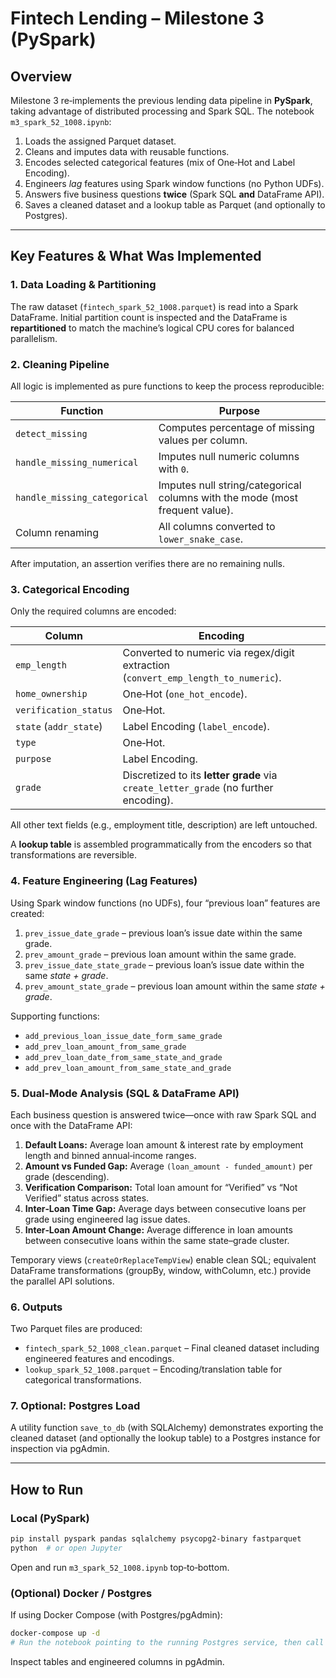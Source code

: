 # Fintech Lending – Milestone 3 (PySpark)

## Overview

Milestone 3 re‑implements the previous lending data pipeline in **PySpark**, taking advantage of distributed processing and Spark SQL.
The notebook `m3_spark_52_1008.ipynb`:

1. Loads the assigned Parquet dataset.
2. Cleans and imputes data with reusable functions.
3. Encodes selected categorical features (mix of One‑Hot and Label Encoding).
4. Engineers *lag* features using Spark window functions (no Python UDFs).
5. Answers five business questions **twice** (Spark SQL **and** DataFrame API).
6. Saves a cleaned dataset and a lookup table as Parquet (and optionally to Postgres).

---

## Key Features & What Was Implemented

### 1. Data Loading & Partitioning

The raw dataset (`fintech_spark_52_1008.parquet`) is read into a Spark DataFrame.
Initial partition count is inspected and the DataFrame is **repartitioned** to match the machine’s logical CPU cores for balanced parallelism.

### 2. Cleaning Pipeline

All logic is implemented as pure functions to keep the process reproducible:

| Function                     | Purpose                                                                      |
| ---------------------------- | ---------------------------------------------------------------------------- |
| `detect_missing`             | Computes percentage of missing values per column.                            |
| `handle_missing_numerical`   | Imputes null numeric columns with `0`.                                       |
| `handle_missing_categorical` | Imputes null string/categorical columns with the mode (most frequent value). |
| Column renaming              | All columns converted to `lower_snake_case`.                                 |

After imputation, an assertion verifies there are no remaining nulls.

### 3. Categorical Encoding

Only the required columns are encoded:

| Column                 | Encoding                                                                             |
| ---------------------- | ------------------------------------------------------------------------------------ |
| `emp_length`           | Converted to numeric via regex/digit extraction (`convert_emp_length_to_numeric`).   |
| `home_ownership`       | One‑Hot (`one_hot_encode`).                                                          |
| `verification_status`  | One‑Hot.                                                                             |
| `state` (`addr_state`) | Label Encoding (`label_encode`).                                                     |
| `type`                 | One‑Hot.                                                                             |
| `purpose`              | Label Encoding.                                                                      |
| `grade`                | Discretized to its **letter grade** via `create_letter_grade` (no further encoding). |

All other text fields (e.g., employment title, description) are left untouched.

A **lookup table** is assembled programmatically from the encoders so that transformations are reversible.

### 4. Feature Engineering (Lag Features)

Using Spark window functions (no UDFs), four “previous loan” features are created:

1. `prev_issue_date_grade` – previous loan’s issue date within the same grade.
2. `prev_amount_grade` – previous loan amount within the same grade.
3. `prev_issue_date_state_grade` – previous loan’s issue date within the same *state + grade*.
4. `prev_amount_state_grade` – previous loan amount within the same *state + grade*.

Supporting functions:

* `add_previous_loan_issue_date_form_same_grade`
* `add_prev_loan_amount_from_same_grade`
* `add_prev_loan_date_from_same_state_and_grade`
* `add_prev_loan_amount_from_same_state_and_grade`

### 5. Dual‑Mode Analysis (SQL & DataFrame API)

Each business question is answered twice—once with raw Spark SQL and once with the DataFrame API:

1. **Default Loans:** Average loan amount & interest rate by employment length and binned annual‑income ranges.
2. **Amount vs Funded Gap:** Average `(loan_amount - funded_amount)` per grade (descending).
3. **Verification Comparison:** Total loan amount for “Verified” vs “Not Verified” status across states.
4. **Inter‑Loan Time Gap:** Average days between consecutive loans per grade using engineered lag issue dates.
5. **Inter‑Loan Amount Change:** Average difference in loan amounts between consecutive loans within the same state–grade cluster.

Temporary views (`createOrReplaceTempView`) enable clean SQL; equivalent DataFrame transformations (groupBy, window, withColumn, etc.) provide the parallel API solutions.

### 6. Outputs

Two Parquet files are produced:

* `fintech_spark_52_1008_clean.parquet` – Final cleaned dataset including engineered features and encodings.
* `lookup_spark_52_1008.parquet` – Encoding/translation table for categorical transformations.

### 7. Optional: Postgres Load

A utility function `save_to_db` (with SQLAlchemy) demonstrates exporting the cleaned dataset (and optionally the lookup table) to a Postgres instance for inspection via pgAdmin.

---

## How to Run

### Local (PySpark)

```bash
pip install pyspark pandas sqlalchemy psycopg2-binary fastparquet
python  # or open Jupyter
```

Open and run `m3_spark_52_1008.ipynb` top‑to‑bottom.

### (Optional) Docker / Postgres

If using Docker Compose (with Postgres/pgAdmin):

```bash
docker-compose up -d
# Run the notebook pointing to the running Postgres service, then call save_to_db()
```

Inspect tables and engineered columns in pgAdmin.

